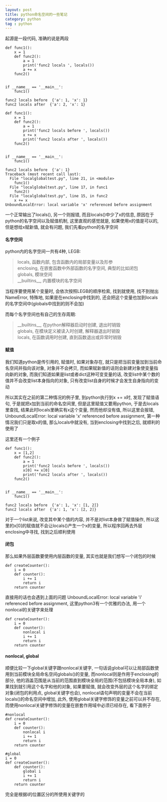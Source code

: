 ```yaml
---
layout: post
title: python命名空间的一些笔记
category: python
tag : python
--- 
```


起源是一段代码, 准确的说是两段 

```
def func1():
    x = 1
    def func2():
        a = 1
        print('func2 locals ', locals())
        a += x
    func2()


if __name__ == '__main__':
    func1()
    
func2 locals before  {'a': 1, 'x': 1}
func2 locals after  {'a': 2, 'x': 1}

```

```
def func1():
    x = 1
    def func2():
        a = 1
        print('func2 locals before ', locals())
        x += x
        print('func2 locals after ', locals())
    func2()


if __name__ == '__main__':
    func1()
    
func2 locals before  {'a': 1}
Traceback (most recent call last):
  File "localglobaltest.py", line 21, in <module>
    func1()
  File "localglobaltest.py", line 17, in func1
    func2()
  File "localglobaltest.py", line 15, in func2
    x += x
UnboundLocalError: local variable 'x' referenced before assignment
```

一个正常输出了locals(), 另一个则报错, 而且locals()中少了x的信息, 原因在于python的名字空间以及赋值机制, 这里直观的感觉就是, 如果使用x的值是可以的, 但是想给x赋新值, 就会有问题, 我们先看python的名字空间  

#### 名字空间  

python内的名字空间一共有4种, LEGB:  
>locals, 函数内部, 包含函数内的局部变量以及形参  
>enclosing, 在嵌套函数中外部函数的名字空间, 典型的比如闭包  
>globals, 模块空间  
> \_\_builtins__, 内置模块的名字空间  

当程序要使用某个变量时, 会依次按照LEGB的顺序检索, 找到就使用, 找不到抛出NameError, 特殊地, 如果是在enclosing中找到的, 还会把这个变量也加到locals的名字空间中(globals中找到的则不会加)  

而每个名字空间也有自己的生存周期:  
>\_\_builtins__, 在python解释器启动时创建, 退出时销毁  
>globals, 在模块定义被读入时创建, 解释器退出时销毁  
>locals, 在函数调用时创建, 直到函数退出或异常时销毁  

#### 赋值  

我们知道python是传引用的, 赋值时, 如果对象存在, 就只是把当前变量加到当前命名空间并指向该对象, 对象并不会拷贝, 而如果赋新值的话则会新建对象使变量指向新的对象, 而我们知道如果是list或者dict这种可变变量的话, 改变list中某个数的值并不会改变list本身指向的对象, 只有改变list自身的时候才会发生自身指向的变动    

所以其实在之前的第二种情况的例子里, 到python执行到x += x时, 发现了赋值语句, 于是就把x加到当前的命名空间里, 但是这里赋值又要用python, 于是去locals里查找, 结果此时locals里确实有x这个变量, 然而他却没有值, 所以这里会报错, UnboundLocalError: local variable 'x' referenced before assignment, 第一种情况我们只是取x的值, 那么locals中就没有, 当到enclosing中找到之后, 就顺利的使用了  

这里还有一个例子  

```
def func1():
    x = [1,2]
    def func2():
        a = 1
        print('func2 locals before ', locals())
        x[0] += x[0]
        print('func2 locals after ', locals())
    func2()


if __name__ == '__main__':
    func1()
    
func2 locals before  {'a': 1, 'x': [1, 2]}
func2 locals after  {'a': 1, 'x': [2, 2]}

```

对于一个list来说, 改变其中某个值的内容, 并不是对list本身做了赋值操作, 所以这里的x[0]的赋值就不会让locals()产生一个x的变量, 所以程序回再去外层enclosing中寻找, 找到之后顺利使用  

#### 闭包

那么如果外层函数要使用内层函数的变量, 其实也就是我们想写一个闭包的时候  

```
def createCounter():
    i = 0
    def counter():
        i += 1
        return i
    return counter
```

直接用的话也会遇到上面的问题 UnboundLocalError: local variable 'i' referenced before assignment, 这里python3有一个优雅的办法, 用一个nonlocal的关键字来处理  

```
def createCounter():
    i = 0
    def counter():
        nonlocal i
        i += 1
        return i
    return counter
```

#### nonlocal, global

顺便比较一下global关键字跟nonlocal关键字, 一句话说global可以让局部函数使用到当前模块全局命名空间globals()的变量, 而nonlocal则是作用于enclosing的部分, 他的涵盖范围是从当前的范围直到模块全局的范围(不包括模块全局本身), 如果找到就引用这个名字和他的对象, 如果要赋值, 就会改变外层的这个名字的绑定对象(闭包的利用点, global关键字也会), nonlocal语句声明的变量不会在当前locals()的命名空间中增加, 此外, 使用global关键字修饰的变量之前可以并不存在, 而使用nonlocal关键字修饰的变量在嵌套作用域中必须已经存在, 看下面例子    

```
#nonlocal
def createCounter():
    i = 0
    def counter():
        nonlocal i
        i += 1
        return i
    return counter
```

```
#global
i = 0
def createCounter():
    def counter():
        global i
        i += 1
        return i
    return counter
```

完全是根据i的位置区分的所使用关键字的  

